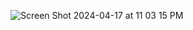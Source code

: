 ![Screen Shot 2024-04-17 at 11 03 15 PM](https://github.com/derferickc/Compose-Business-Card-App/assets/12961257/05c56f81-a508-4497-8847-fe99f81f6f54)
